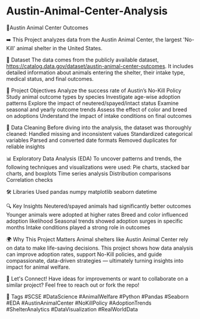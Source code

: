 # Austin-Animal-Center-Analysis
📌Austin Animal Center Outcomes

➡️ This Project analyzes data from the Austin Animal Center, the largest 'No-Kill' animal shelter in the United States. 

📁 Dataset
The data comes from the publicly available dataset, https://catalog.data.gov/dataset/austin-animal-center-outcomes. It includes detailed information about animals entering the shelter, their intake type, medical status, and final outcomes.

🎯 Project Objectives
Analyze the success rate of Austin’s No-Kill Policy
Study animal outcome types by species
Investigate age-wise adoption patterns
Explore the impact of neutered/spayed/intact status
Examine seasonal and yearly outcome trends
Assess the effect of color and breed on adoptions
Understand the impact of intake conditions on final outcomes

🧼 Data Cleaning
Before diving into the analysis, the dataset was thoroughly cleaned:
Handled missing and inconsistent values
Standardized categorical variables
Parsed and converted date formats
Removed duplicates for reliable insights

📊 Exploratory Data Analysis (EDA)
To uncover patterns and trends, the following techniques and visualizations were used:
Pie charts, stacked bar charts, and boxplots
Time series analysis
Distribution comparisons
Correlation checks

🛠️ Libraries Used
pandas
numpy
matplotlib
seaborn
datetime

🔍 Key Insights
Neutered/spayed animals had significantly better outcomes
Younger animals were adopted at higher rates
Breed and color influenced adoption likelihood
Seasonal trends showed adoption surges in specific months
Intake conditions played a strong role in outcomes

🌍 Why This Project Matters
Animal shelters like Austin Animal Center rely on data to make life-saving decisions. This project shows how data analysis can improve adoption rates, support No-Kill policies, and guide compassionate, data-driven strategies — ultimately turning insights into impact for animal welfare. 

🤝 Let's Connect!
Have ideas for improvements or want to collaborate on a similar project? Feel free to reach out or fork the repo!

🔖 Tags
#SCSE #DataScience #AnimalWelfare #Python #Pandas #Seaborn #EDA #AustinAnimalCenter #NoKillPolicy #AdoptionTrends #ShelterAnalytics #DataVisualization #RealWorldData 

